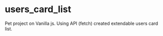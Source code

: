# users_card_list
Pet project on Vanilla js. Using API (fetch) created extendable  users card list.
